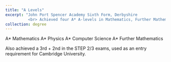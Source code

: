```yaml
---
title: "A Levels"
excerpt: "John Port Spencer Academy Sixth Form, Derbyshire
          <br> Achieved four A* A-levels in Mathematics, Further Mathematics, Physics and Computer Science."
collection: degree
---
```


A* Mathematics
A* Physics 
A* Computer Science
A* Further Mathematics

Also achieved a 3rd + 2nd in the STEP 2/3 exams, used as an entry requirement for Cambridge University. 
